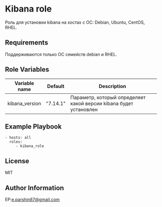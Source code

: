 Kibana role
=========

Роль для установки kibana на хостах с ОС: Debian, Ubuntu, CentOS, RHEL.

Requirements
------------

Поддерживаются только ОС семейств debian и RHEL.

Role Variables
--------------

| Variable name | Default | Description |
|-----------------------|----------|-------------------------|
| kibana_version | "7.14.1" | Параметр, который определяет какой версии kibana будет установлен |


Example Playbook
----------------

    - hosts: all
      roles:
         - kibana_role

License
-------

MIT

Author Information
------------------

EP:e.parshin87@gmail.com
